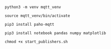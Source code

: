 
`python3 -m venv mqtt_venv`

`source mqtt_venv/bin/activate`

`pip3 install paho-mqtt`

`pip3 install notebook pandas numpy matplotlib `

`chmod +x start_publishers.sh`
